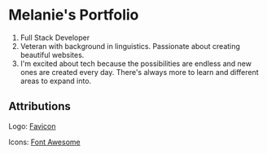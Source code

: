 # Melanie's Portfolio

1. Full Stack Developer
2. Veteran with background in linguistics. Passionate about creating beautiful websites.
3. I'm excited about tech because the possibilities are endless and new ones are created every day. There's always more to learn and different areas to expand into. 


## Attributions

Logo: [Favicon](https://favicon.io/)

Icons: [Font Awesome](https://fontawesome.com/)